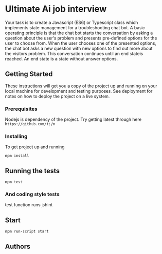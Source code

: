# Ultimate Ai job interview

Your task is to create a Javascript (ES6) or Typescript class which implements state management for a troubleshooting
chat bot. A basic operating principle is that the chat bot starts the conversation by asking a question about the user's
problem and presents pre-defined options for the user to choose from. When the user chooses one of the presented
options, the chat bot asks a new question with new options to find out more about the visitors problem. This
conversation continues until an end stateis reached. An end state is a state without answer options.


## Getting Started

These instructions will get you a copy of the project up and running on your local machine for development and testing purposes. See deployment for notes on how to deploy the project on a live system.

### Prerequisites

Nodejs is dependency of the project. Try getting latest through here `https://github.com/tj/n`


### Installing

To get project up and running

```
npm install
```

## Running the tests

```
npm test
```


### And coding style tests

test function runs jshint


## Start

`npm run-script start`


## Authors



